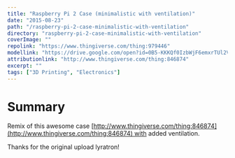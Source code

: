 ```yaml
---
title: "Raspberry Pi 2 Case (minimalistic with ventilation)"
date: "2015-08-23"
path: "/raspberry-pi-2-case-minimalistic-with-ventilation"
directory: "raspberry-pi-2-case-minimalistic-with-ventilation"
coverImage: ""
repolink: "https://www.thingiverse.com/thing:979446"
modellink: "https://drive.google.com/open?id=0B5-KKKQf0IzbWjF6emxrTUl2VkE"
attributionlink: "http://www.thingiverse.com/thing:846874"
excerpt: ""
tags: ["3D Printing", "Electronics"]
---
```


# Summary

Remix of this awesome case [http://www.thingiverse.com/thing:846874](http://www.thingiverse.com/thing:846874) with added ventilation.

Thanks for the original upload lyratron!
